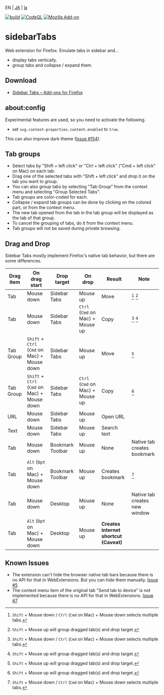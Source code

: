EN | [JA](./README.ja.md) | [فا](./README.fa.md)

[![build](https://github.com/asamuzaK/sidebarTabs/workflows/build/badge.svg)](https://github.com/asamuzaK/sidebarTabs/actions?query=workflow%3Abuild)
[![CodeQL](https://github.com/asamuzaK/sidebarTabs/workflows/CodeQL/badge.svg)](https://github.com/asamuzaK/sidebarTabs/actions?query=workflow%3ACodeQL)
[![Mozilla Add-on](https://img.shields.io/amo/v/sidebarTabs@asamuzak.jp.svg)](https://addons.mozilla.org/firefox/addon/sidebartabs/)

# sidebarTabs

Web extension for Firefox.
Emulate tabs in sidebar and...
* display tabs vertically.
* group tabs and collapse / expand them.

## Download

* [Sidebar Tabs – Add-ons for Firefox](https://addons.mozilla.org/firefox/addon/sidebartabs/ "Sidebar Tabs – Add-ons for Firefox")

## about:config

Experimental features are used, so you need to activate the following.

* set `svg.context-properties.content.enabled` to `true`.

This can also improve dark theme ([Issue #154](https://github.com/asamuzaK/sidebarTabs/issues/154)). 

## Tab groups

* Select tabs by "Shift + left click" or "Ctrl + left click" ("Cmd + left click" on Mac) on each tab.
* Drag one of the selected tabs with "Shift + left click" and drop it on the tab you want to group.
* You can also group tabs by selecting "Tab Group" from the context menu and selecting "Group Selected Tabs".
* Tab groups are color-coded for each.
* Collapse / expand tab groups can be done by clicking on the colored part, or from the context menu.
* The new tab opened from the tab in the tab group will be displayed as the tab of that group.
* To cancel the grouping of tabs, do it from the context menu.
* Tab groups will not be saved during private browsing.

## Drag and Drop

Sidebar Tabs mostly implement Firefox's native tab behavior, but there are some differences.

|Drag item|On drag start|Drop target|On drop|Result|Note|
|------|------|------|------|------|------|
|Tab|Mouse down|Sidebar Tabs|Mouse up|Move|[^1] [^2]|
|Tab|Mouse down|Sidebar Tabs|`Ctrl` (`Cmd` on Mac) + Mouse up|Copy|[^1] [^2]|
|Tab Group|`Shift` + `Ctrl` (`Cmd` on Mac) + Mouse down|Sidebar Tabs|Mouse up|Move|[^2]|
|Tab Group|`Shift` + `Ctrl` (`Cmd` on Mac) + Mouse down|Sidebar Tabs|`Ctrl` (`Cmd` on Mac) + Mouse up|Copy|[^2]|
|URL|Mouse down|Sidebar Tabs|Mouse up|Open URL| |
|Text|Mouse down|Sidebar Tabs|Mouse up|Search text| |
|Tab|Mouse down|Bookmark Toolbar|Mouse up|None|Native tab creates bookmark|
|Tab|`Alt` (`Opt` on Mac) + Mouse down|Bookmark Toolbar|Mouse up|Creates bookmark|[^1]|
|Tab|Mouse down|Desktop|Mouse up|None|Native tab creates new window|
|Tab|`Alt` (`Opt` on Mac) + Mouse down|Desktop|Mouse up|**Creates internet shortcut (Caveat)**| |

[^1]: `Shift` + Mouse down / `Ctrl` (`Cmd` on Mac) + Mouse down selects multiple tabs.
[^2]: `Shift` + Mouse up will group dragged tab(s) and drop target.

## Known Issues

* The extension can't hide the browser native tab bars because there is no API for that in WebExtensions. But you can hide them manually.
  [Issue #5](https://github.com/asamuzaK/sidebarTabs/issues/5 "Add ability to \"hide native tab bars\" · Issue #5 · asamuzaK/sidebarTabs")
* The context menu item of the original tab "Send tab to device" is not implemented because there is no API for that in WebExtensions.
  [Issue #7](https://github.com/asamuzaK/sidebarTabs/issues/7 "Add \"Send tab to device\" functionalty · Issue #7 · asamuzaK/sidebarTabs")
